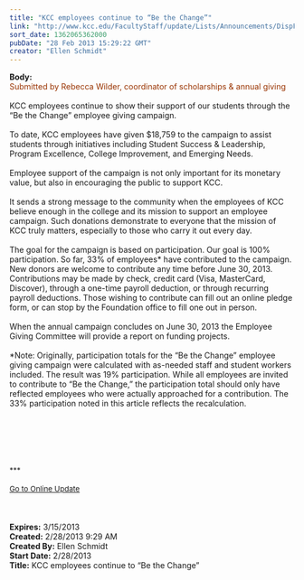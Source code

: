 ```yaml
---
title: "KCC employees continue to “Be the Change”"
link: "http://www.kcc.edu/FacultyStaff/update/Lists/Announcements/DispForm.aspx?ID=1009"
sort_date: 1362065362000
pubDate: "28 Feb 2013 15:29:22 GMT"
creator: "Ellen Schmidt"
---
```


<div><b>Body:</b> <div class="ExternalClass0AE692746AB743A097BBDB47081D8B4C"><div><font color="#993300">Submitted by Rebecca Wilder, coordinator of scholarships &amp; annual giving</font></div>
<div> </div>
<div>KCC employees continue to show their support of our students through the “Be the Change” employee giving campaign.</div>
<div> </div>
<div>To date, KCC employees have given $18,759 to the campaign to assist students through initiatives including Student Success &amp; Leadership, Program Excellence, College Improvement, and Emerging Needs.</div>
<div> </div>
<div>Employee support of the campaign is not only important for its monetary value, but also in encouraging the public to support KCC. </div>
<div> </div>
<div>It sends a strong message to the community when the employees of KCC believe enough in the college and its mission to support an employee campaign. Such donations demonstrate to everyone that the mission of KCC truly matters, especially to those who carry it out every day.</div>
<div> </div>
<div>The goal for the campaign is based on participation. Our goal is 100% participation. So far, 33% of employees* have contributed to the campaign. New donors are welcome to contribute any time before June 30, 2013. Contributions may be made by check, credit card (Visa, MasterCard, Discover), through a one-time payroll deduction, or through recurring payroll deductions. Those wishing to contribute can fill out an online pledge form, or can stop by the Foundation office to fill one out in person.</div>
<div> </div>
<div>When the annual campaign concludes on June 30, 2013 the Employee Giving Committee will provide a report on funding projects.</div>
<div><br />*Note: Originally, participation totals for the “Be the Change” employee giving campaign were calculated with as-needed staff and student workers included. The result was 19% participation. While all employees are invited to contribute to “Be the Change,” the participation total should only have reflected employees who were actually approached for a contribution. The 33% participation noted in this article reflects the recalculation.</div>
<div> </div>
<div> </div>
<div> </div>
<div> </div>
<div> </div>
<div>
<div> </div>
<div>
<div><font size="2">***</font></div>
<div><font size="2"></font> </div>
<div><font size="2"><a href="/FacultyStaff/update/Pages/dailyupdate.aspx">Go to Online Update</a></font><font size="2"></font></div>
<div><font size="2"></font> </div><br /></div><br /></div></div></div>
<div><b>Expires:</b> 3/15/2013</div>
<div><b>Created:</b> 2/28/2013 9:29 AM</div>
<div><b>Created By:</b> Ellen Schmidt</div>
<div><b>Start Date:</b> 2/28/2013</div>
<div><b>Title:</b> KCC employees continue to “Be the Change”</div>
